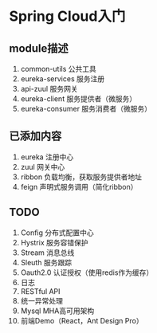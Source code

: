 # Spring Cloud入门

## module描述

1. common-utils 公共工具
2. eureka-services 服务注册
3. api-zuul 服务网关
4. eureka-client 服务提供者（微服务）
5. eureka-consumer 服务消费者（微服务）

## 已添加内容

1. eureka 注册中心
2. zuul 网关中心
3. ribbon 负载均衡，获取服务提供者地址
4. feign 声明式服务调用（简化ribbon）

## TODO

1. Config 分布式配置中心
2. Hystrix 服务容错保护
3. Stream 消息总线
4. Sleuth 服务跟踪
5. Oauth2.0 认证授权（使用redis作为缓存）
6. 日志
7. RESTful API
8. 统一异常处理
9. Mysql MHA高可用架构
10. 前端Demo（React，Ant Design Pro）